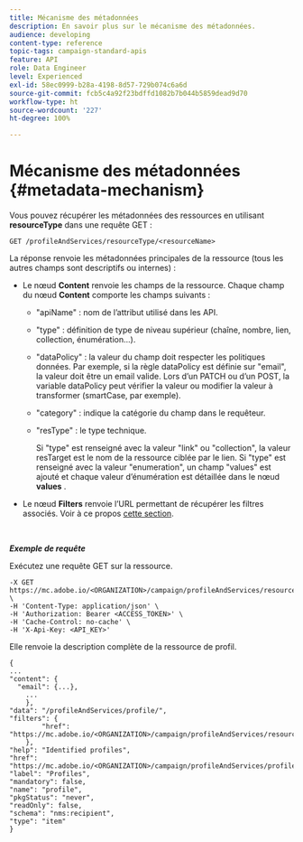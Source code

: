 ```yaml
---
title: Mécanisme des métadonnées
description: En savoir plus sur le mécanisme des métadonnées.
audience: developing
content-type: reference
topic-tags: campaign-standard-apis
feature: API
role: Data Engineer
level: Experienced
exl-id: 58ec0999-b28a-4198-8d57-729b074c6a6d
source-git-commit: fcb5c4a92f23bdffd1082b7b044b5859dead9d70
workflow-type: ht
source-wordcount: '227'
ht-degree: 100%

---
```


# Mécanisme des métadonnées {#metadata-mechanism}

Vous pouvez récupérer les métadonnées des ressources en utilisant **resourceType** dans une requête GET :

`GET /profileAndServices/resourceType/<resourceName>`

La réponse renvoie les métadonnées principales de la ressource (tous les autres champs sont descriptifs ou internes) :

* Le nœud **Content** renvoie les champs de la ressource. Chaque champ du nœud **Content** comporte les champs suivants :

   * &quot;apiName&quot; : nom de l’attribut utilisé dans les API.
   * &quot;type&quot; : définition de type de niveau supérieur (chaîne, nombre, lien, collection, énumération...).
   * &quot;dataPolicy&quot; : la valeur du champ doit respecter les politiques données. Par exemple, si la règle dataPolicy est définie sur &quot;email&quot;, la valeur doit être un email valide. Lors d’un PATCH ou d’un POST, la variable dataPolicy peut vérifier la valeur ou modifier la valeur à transformer (smartCase, par exemple).
   * &quot;category&quot; : indique la catégorie du champ dans le requêteur.
   * &quot;resType&quot; : le type technique.

     Si &quot;type&quot; est renseigné avec la valeur &quot;link&quot; ou &quot;collection&quot;, la valeur resTarget est le nom de la ressource ciblée par le lien.
Si &quot;type&quot; est renseigné avec la valeur &quot;enumeration&quot;, un champ &quot;values&quot; est ajouté et chaque valeur d’énumération est détaillée dans le nœud **values** .

* Le nœud **Filters** renvoie l’URL permettant de récupérer les filtres associés. Voir à ce propos [cette section](../../api/using/filtering.md).

<!-- créer une section au même niveau sur les liens -->
<!-- dans l'exemple: birthdate, email +  mettre 2 liens : un de type 1-1 , 1-N
si on prend l'exemple de l'org unit, on aura un bon exemple lien -->
<!-- plus reparler du node Data -->

<br/>

***Exemple de requête***

Exécutez une requête GET sur la ressource.

```
-X GET https://mc.adobe.io/<ORGANIZATION>/campaign/profileAndServices/resourceType/profile \
-H 'Content-Type: application/json' \
-H 'Authorization: Bearer <ACCESS_TOKEN>' \
-H 'Cache-Control: no-cache' \
-H 'X-Api-Key: <API_KEY>'
```

Elle renvoie la description complète de la ressource de profil.

```
{
...
"content": {
  "email": {...},
    ...
    },
"data": "/profileAndServices/profile/",
"filters": {
        "href": "https://mc.adobe.io/<ORGANIZATION>/campaign/profileAndServices/resourceType/<PKEY>"
    },
"help": "Identified profiles",
"href": "https://mc.adobe.io/<ORGANIZATION>/campaign/profileAndServices/profile/metadata",
"label": "Profiles",
"mandatory": false,
"name": "profile",
"pkgStatus": "never",
"readOnly": false,
"schema": "nms:recipient",
"type": "item"
}
```
